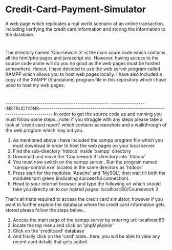 # Credit-Card-Payment-Simulator
A web page which replicates a real world scenario of an online transaction, including verifying the credit card information
and storing the information to the database.
#
The directory named 'Coursework 3' is the main soure code which contains all the html/php pages and javascript etc. However, having access to
the source code alone will do you no good as the web pages must be hosted somewhere. Hence, I have decided to use the web server program called XAMPP which
allows you to host web pages locally. I have also included a copy of the XAMPP (Standalone) program file in this repository which I have used to host my web pages.
#
-------------------------------------------------- -----------------INSTRUCTIONS------------------------------------------------------------------------------------
In order to get the source code up and running you must follow some steps...note: if you struggle with any steps please take a look at 'credit card report'
which contains screenshots and a walkthrough of the web program which may aid you.

1) As mentioned above I have included the xampp program file which you must download in order to host the web pages on your local server.
2) Find the sub-directory 'htdocs' inside 'xampp' directory
3) Download and move the 'Coursework 3' directory into 'htdocs'
4) You must now switch on the xampp server...Run the program named 'xampp-control.exe' located in the same directory as 'htdocs' 
5) Press start for the modules: 'Apache' and 'MySQL', then wait till both the modules turn green (indicating successful connection).
6) Head to your internet browser and type the following url which should take you directly on to our hosted pages: localhost:80/Coursework 3

That's all thats required to access the credit card simulator, however if you want to further explore the database where the credit card information
gets stored please follow the steps below...

1) Access the main page of the xampp server by entering url: localhost:80
2) locate the top menu and click on 'phpMyAdmin'
3) Click on the 'creditcard' database
4) And finally click on the 'card' table...here, you will be able to view any recent card details that gets added.
